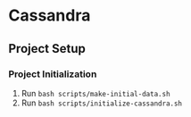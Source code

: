 # Cassandra

## Project Setup

### Project Initialization
1. Run `bash scripts/make-initial-data.sh`
2. Run `bash scripts/initialize-cassandra.sh`